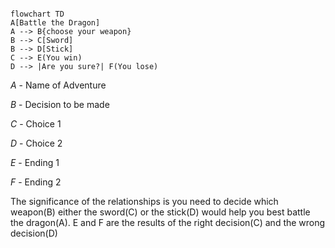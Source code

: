 ```mermaid

flowchart TD
A[Battle the Dragon]
A --> B{choose your weapon}
B --> C[Sword]
B --> D[Stick]
C --> E(You win)
D --> |Are you sure?| F(You lose)

```

*_A_* - Name of Adventure

*_B_* - Decision to be made 

*_C_* - Choice 1

*_D_* - Choice 2

*_E_* - Ending 1

*_F_* - Ending 2

The significance of the relationships is you need to decide which weapon(B) either the sword(C) or the stick(D) would help you best battle the dragon(A). E and F are the results of the right decision(C) and the wrong decision(D)